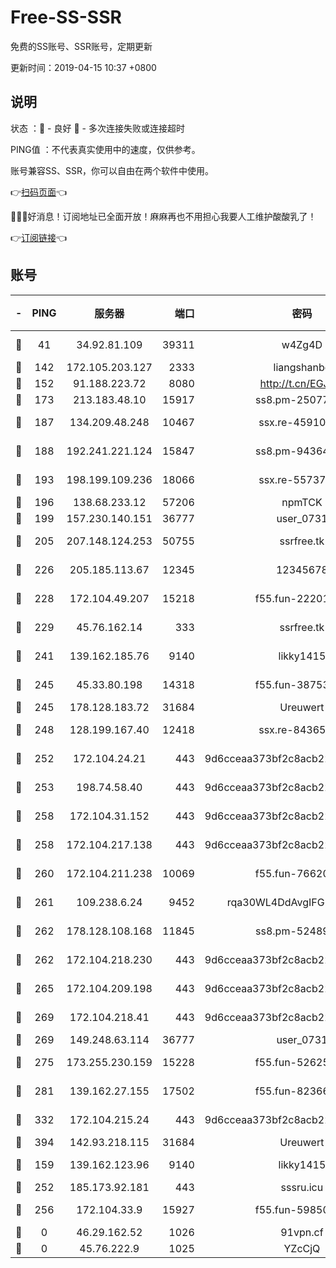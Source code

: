 # Free-SS-SSR

免费的SS账号、SSR账号，定期更新

更新时间：2019-04-15 10:37 +0800

## 说明

状态     ：🙂 - 良好 🙁 - 多次连接失败或连接超时

PING值   ：不代表真实使用中的速度，仅供参考。

账号兼容SS、SSR，你可以自由在两个软件中使用。

👉[扫码页面](https://liesauer.github.io/Free-SS-SSR/)👈

🎉🎉🎉好消息！订阅地址已全面开放！麻麻再也不用担心我要人工维护酸酸乳了！

👉[订阅链接](https://www.liesauer.net/yogurt/subscribe?ACCESS_TOKEN=DAYxR3mMaZAsaqUb)👈

## 账号

|-|PING|服务器|端口|密码|加密方式|区域|
|:----:|:----:|:-----:|-----:|:----:|:----:|:----:|
|🙂|41|34.92.81.109|39311|w4Zg4D|chacha20-ietf|US|
|🙂|142|172.105.203.127|2333|liangshanbo|chacha20|JP|
|🙂|152|91.188.223.72|8080|http://t.cn/EGJIyrl|rc4-md5|RU|
|🙂|173|213.183.48.10|15917|ss8.pm-25077402|rc4-md5|RU|
|🙂|187|134.209.48.248|10467|ssx.re-45910781|aes-256-cfb|US|
|🙂|188|192.241.221.124|15847|ss8.pm-94364968|aes-256-cfb|US|
|🙂|193|198.199.109.236|18066|ssx.re-55737292|aes-256-cfb|US|
|🙂|196|138.68.233.12|57206|npmTCK|rc4-md5|US|
|🙂|199|157.230.140.151|36777|user_0731|chacha20|US|
|🙂|205|207.148.124.253|50755|ssrfree.tk|aes-256-cfb|SG|
|🙂|226|205.185.113.67|12345|12345678|aes-256-cfb|US|
|🙂|228|172.104.49.207|15218|f55.fun-22201958|aes-256-cfb|SG|
|🙂|229|45.76.162.14|333|ssrfree.tk|aes-256-cfb|SG|
|🙂|241|139.162.185.76|9140|likky1415|aes-256-cfb|DE|
|🙂|245|45.33.80.198|14318|f55.fun-38753180|aes-256-cfb|US|
|🙂|245|178.128.183.72|31684|Ureuwert|chacha20|US|
|🙂|248|128.199.167.40|12418|ssx.re-84365934|aes-256-cfb|SG|
|🙂|252|172.104.24.21|443|9d6cceaa373bf2c8acb22e60b6a58be6|aes-256-cfb|US|
|🙂|253|198.74.58.40|443|9d6cceaa373bf2c8acb22e60b6a58be6|aes-256-cfb|US|
|🙂|258|172.104.31.152|443|9d6cceaa373bf2c8acb22e60b6a58be6|aes-256-cfb|US|
|🙂|258|172.104.217.138|443|9d6cceaa373bf2c8acb22e60b6a58be6|aes-256-cfb|US|
|🙂|260|172.104.211.238|10069|f55.fun-76620042|aes-256-cfb|US|
|🙂|261|109.238.6.24|9452|rqa30WL4DdAvgIFG6Fs3znzTa|aes-256-cfb|FR|
|🙂|262|178.128.108.168|11845|ss8.pm-52489011|aes-256-cfb|SG|
|🙂|262|172.104.218.230|443|9d6cceaa373bf2c8acb22e60b6a58be6|aes-256-cfb|US|
|🙂|265|172.104.209.198|443|9d6cceaa373bf2c8acb22e60b6a58be6|aes-256-cfb|US|
|🙂|269|172.104.218.41|443|9d6cceaa373bf2c8acb22e60b6a58be6|aes-256-cfb|US|
|🙂|269|149.248.63.114|36777|user_0731|chacha20|CA|
|🙂|275|173.255.230.159|15228|f55.fun-52625062|aes-256-cfb|US|
|🙂|281|139.162.27.155|17502|f55.fun-82366923|aes-256-cfb|SG|
|🙂|332|172.104.215.24|443|9d6cceaa373bf2c8acb22e60b6a58be6|aes-256-cfb|US|
|🙂|394|142.93.218.115|31684|Ureuwert|chacha20|IN|
|🙂|159|139.162.123.96|9140|likky1415|aes-256-cfb|JP|
|🙂|252|185.173.92.181|443|sssru.icu|rc4-md5|RU|
|🙂|256|172.104.33.9|15927|f55.fun-59850834|aes-256-cfb|SG|
|🙁|0|46.29.162.52|1026|91vpn.cf|rc4-md5|RU|
|🙁|0|45.76.222.9|1025|YZcCjQ|rc4-md5|JP|
